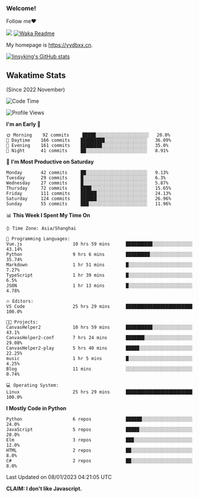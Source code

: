 ### Welcome!

Follow me:heart:

![](https://visitor-badge.glitch.me/badge?page_id=linsyking.linsyking)
[![Waka Readme](https://github.com/linsyking/linsyking/actions/workflows/waka-readme.yml/badge.svg)](https://github.com/linsyking/linsyking/actions/workflows/waka-readme.yml)

My homepage is <https://yydbxx.cn>.

[![linsyking's GitHub stats](https://github-readme-stats.vercel.app/api?username=linsyking&show_icons=true&theme=onedark)](https://github.com/anuraghazra/github-readme-stats)

## Wakatime Stats

(Since 2022 November)

<!--START_SECTION:waka-->
![Code Time](http://img.shields.io/badge/Code%20Time-84%20hrs%2018%20mins-blue)

![Profile Views](http://img.shields.io/badge/Profile%20Views-0-blue)

**I'm an Early 🐤** 

```text
🌞 Morning    92 commits     █████░░░░░░░░░░░░░░░░░░░░   20.0% 
🌆 Daytime    166 commits    █████████░░░░░░░░░░░░░░░░   36.09% 
🌃 Evening    161 commits    ████████░░░░░░░░░░░░░░░░░   35.0% 
🌙 Night      41 commits     ██░░░░░░░░░░░░░░░░░░░░░░░   8.91%

```
📅 **I'm Most Productive on Saturday** 

```text
Monday       42 commits     ██░░░░░░░░░░░░░░░░░░░░░░░   9.13% 
Tuesday      29 commits     █░░░░░░░░░░░░░░░░░░░░░░░░   6.3% 
Wednesday    27 commits     █░░░░░░░░░░░░░░░░░░░░░░░░   5.87% 
Thursday     72 commits     ████░░░░░░░░░░░░░░░░░░░░░   15.65% 
Friday       111 commits    ██████░░░░░░░░░░░░░░░░░░░   24.13% 
Saturday     124 commits    ██████░░░░░░░░░░░░░░░░░░░   26.96% 
Sunday       55 commits     ███░░░░░░░░░░░░░░░░░░░░░░   11.96%

```


📊 **This Week I Spent My Time On** 

```text
⌚︎ Time Zone: Asia/Shanghai

💬 Programming Languages: 
Vue.js                   10 hrs 59 mins      ██████████░░░░░░░░░░░░░░░   43.14% 
Python                   9 hrs 6 mins        █████████░░░░░░░░░░░░░░░░   35.74% 
Markdown                 1 hr 51 mins        █░░░░░░░░░░░░░░░░░░░░░░░░   7.27% 
TypeScript               1 hr 39 mins        █░░░░░░░░░░░░░░░░░░░░░░░░   6.5% 
JSON                     1 hr 13 mins        █░░░░░░░░░░░░░░░░░░░░░░░░   4.78%

🔥 Editors: 
VS Code                  25 hrs 29 mins      █████████████████████████   100.0%

🐱‍💻 Projects: 
CanvasHelper2            10 hrs 59 mins      ██████████░░░░░░░░░░░░░░░   43.1% 
CanvasHelper2-conf       7 hrs 24 mins       ███████░░░░░░░░░░░░░░░░░░   29.08% 
CanvasHelper2-play       5 hrs 40 mins       █████░░░░░░░░░░░░░░░░░░░░   22.25% 
music                    1 hr 5 mins         █░░░░░░░░░░░░░░░░░░░░░░░░   4.25% 
Blog                     11 mins             ░░░░░░░░░░░░░░░░░░░░░░░░░   0.74%

💻 Operating System: 
Linux                    25 hrs 29 mins      █████████████████████████   100.0%

```

**I Mostly Code in Python** 

```text
Python                   6 repos             ██████░░░░░░░░░░░░░░░░░░░   24.0% 
JavaScript               5 repos             █████░░░░░░░░░░░░░░░░░░░░   20.0% 
Elm                      3 repos             ███░░░░░░░░░░░░░░░░░░░░░░   12.0% 
HTML                     2 repos             ██░░░░░░░░░░░░░░░░░░░░░░░   8.0% 
C#                       2 repos             ██░░░░░░░░░░░░░░░░░░░░░░░   8.0%

```



 Last Updated on 08/01/2023 04:21:05 UTC
<!--END_SECTION:waka-->

**CLAIM: I don't like Javascript.**
